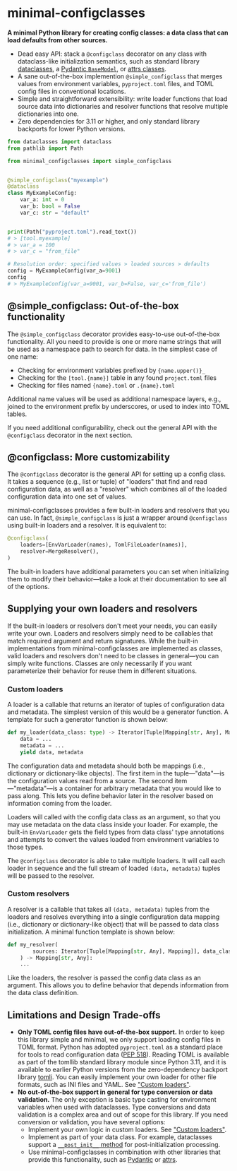 # minimal-configclasses

**A minimal Python library for creating config classes: a data class that can load defaults from other sources.**

- Dead easy API: stack a `@configclass` decorator on any class with dataclass-like initialization semantics, such as standard library [dataclasses](https://docs.python.org/3/library/dataclasses.html), a [Pydantic `BaseModel`](https://docs.pydantic.dev/usage/models/), or [attrs classes](https://www.attrs.org/en/stable/overview.html).
- A sane out-of-the-box implemention `@simple_configclass` that merges values from environment variables, `pyproject.toml` files, and TOML config files in conventional locations.
- Simple and straightforward extensibility: write loader functions that load source data into dictionaries and resolver functions that resolve multiple dictionaries into one.
- Zero dependencies for 3.11 or higher, and only standard library backports for lower Python versions.

```python
from dataclasses import dataclass
from pathlib import Path

from minimal_configclasses import simple_configclass


@simple_configclass("myexample")
@dataclass
class MyExampleConfig:
    var_a: int = 0
    var_b: bool = False
    var_c: str = "default"


print(Path("pyproject.toml").read_text())
# > [tool.myexample]
# > var_a = 100
# > var_c = "from_file"

# Resolution order: specified values > loaded sources > defaults
config = MyExampleConfig(var_a=9001)
config
# > MyExampleConfig(var_a=9001, var_b=False, var_c='from_file')
```

## @simple_configclass: Out-of-the-box functionality

The `@simple_configclass` decorator provides easy-to-use out-of-the-box functionality. All you need to provide is one or more name strings that will be used as a namespace path to search for data. In the simplest case of one name:

- Checking for environment variables prefixed by `{name.upper()}_`
- Checking for the `[tool.{name}]` table in any found `project.toml` files
- Checking for files named `{name}.toml` or `.{name}.toml`

Additional name values will be used as additional namespace layers, e.g., joined to the environment prefix by underscores, or used to index into TOML tables.

If you need additional configurability, check out the general API with the `@configclass` decorator in the next section.

## @configclass: More customizability

The `@configclass` decorator is the general API for setting up a config class. It takes a sequence (e.g., list or tuple) of "loaders" that find and read configuration data, as well as a "resolver" which combines all of the loaded configuration data into one set of values.

minimal-configclasses provides a few built-in loaders and resolvers that you can use. In fact, `@simple_configclass` is just a wrapper around `@configclass` using built-in loaders and a resolver. It is equivalent to:

```python
@configclass(
    loaders=[EnvVarLoader(names), TomlFileLoader(names)],
    resolver=MergeResolver(),
)
```

The built-in loaders have additional parameters you can set when initializing them to modify their behavior—take a look at their documentation to see all of the options.

## Supplying your own loaders and resolvers

If the built-in loaders or resolvers don't meet your needs, you can easily write your own. Loaders and resolvers simply need to be callables that match required argument and return signatures. While the built-in implementations from minimal-configclasses are implemented as classes, valid loaders and resolvers don't need to be classes in general—you can simply write functions. Classes are only necessarily if you want parameterize their behavior for reuse them in different situations.

### Custom loaders

A loader is a callable that returns an iterator of tuples of configuration data and metadata. The simplest version of this would be a generator function. A template for such a generator function is shown below:

```python
def my_loader(data_class: type) -> Iterator[Tuple[Mapping[str, Any], Mapping]]:
    data = ...
    metadata = ...
    yield data, metadata
```

The configuration data and metadata should both be mappings (i.e., dictionary or dictionary-like objects). The first item in the tuple—"data"—is the configuration values read from a source. The second item—"metadata"—is a container for arbitrary metadata that you would like to pass along. This lets you define behavior later in the resolver based on information coming from the loader.

Loaders will called with the config data class as an argument, so that you may use metadata on the data class inside your loader. For example, the built-in `EnvVarLoader` gets the field types from data class' type annotations and attempts to convert the values loaded from environment variables to those types.

The `@configclass` decorator is able to take multiple loaders. It will call each loader in sequence and the full stream of loaded `(data, metadata)` tuples will be passed to the resolver.

### Custom resolvers

A resolver is a callable that takes all `(data, metadata)` tuples from the loaders and resolves everything into a single configuration data mapping (i.e., dictionary or dictionary-like object) that will be passed to data class initialization. A minimal function template is shown below:

```python
def my_resolver(
        sources: Iterator[Tuple[Mapping[str, Any], Mapping]], data_class: type
    ) -> Mapping[str, Any]:
    ...
```

Like the loaders, the resolver is passed the config data class as an argument. This allows you to define behavior that depends information from the data class definition.

## Limitations and Design Trade-offs

- **Only TOML config files have out-of-the-box support.** In order to keep this library simple and minimal, we only support loading config files in TOML format. Python has adopted `pyproject.toml` as a standard place for tools to read configuration data ([PEP 518](https://peps.python.org/pep-0518/#tool-table)). Reading TOML is available as part of the tomllib standard library module since Python 3.11, and it is available to earlier Python versions from the zero-dependency backport library [tomli](https://github.com/hukkin/tomli). You can easily implement your own loader for other file formats, such as INI files and YAML. See ["Custom loaders"](#custom-loaders).
- **No out-of-the-box support in general for type conversion or data validation.** The only exception is basic type casting for environment variables when used with dataclasses. Type conversions and data validation is a complex area and out of scope for this library. If you need conversion or validation, you have several options:
    - Implement your own logic in custom loaders. See ["Custom loaders"](#custom-loaders).
    - Implement as part of your data class. For example, dataclasses support a [`__post_init__` method](https://docs.python.org/3/library/dataclasses.html#post-init-processing) for post-initialization processing.
    - Use minimal-configclasses in combination with other libraries that provide this functionality, such as [Pydantic](https://docs.pydantic.dev/) or [attrs](https://www.attrs.org/en/stable/).
